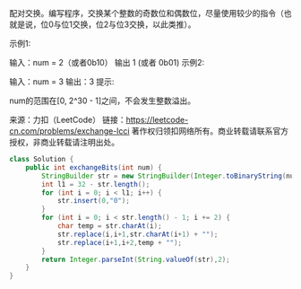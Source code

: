 配对交换。编写程序，交换某个整数的奇数位和偶数位，尽量使用较少的指令（也就是说，位0与位1交换，位2与位3交换，以此类推）。

示例1:

 输入：num = 2（或者0b10）
 输出 1 (或者 0b01)
示例2:

 输入：num = 3
 输出：3
提示:

num的范围在[0, 2^30 - 1]之间，不会发生整数溢出。

来源：力扣（LeetCode）
链接：https://leetcode-cn.com/problems/exchange-lcci
著作权归领扣网络所有。商业转载请联系官方授权，非商业转载请注明出处。

```java
class Solution {
    public int exchangeBits(int num) {
        StringBuilder str = new StringBuilder(Integer.toBinaryString(num));
        int l1 = 32 - str.length();
        for (int i = 0; i < l1; i++) {
            str.insert(0,"0");
        }
        for (int i = 0; i < str.length() - 1; i += 2) {
            char temp = str.charAt(i);
            str.replace(i,i+1,str.charAt(i+1) + "");
            str.replace(i+1,i+2,temp + "");
        }
        return Integer.parseInt(String.valueOf(str),2);
    }
}
```

